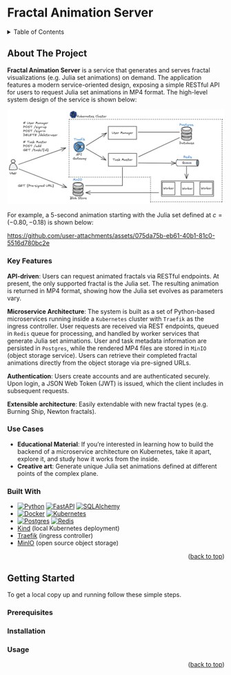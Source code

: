 # Fractal Animation Server

<!-- TABLE OF CONTENTS -->
<details>
  <summary>Table of Contents</summary>
  <ol>
    <li>
      <a href="#about-the-project">About The Project</a>
      <ul>
        <li><a href="#key-features">Key Features</a></li>
        <li><a href="#use-cases">Use Cases</a></li>
        <li><a href="#built-with">Built With</a></li>
      </ul>
    </li>
    <li>
      <a href="#getting-started">Getting Started</a>
      <ul>
        <li><a href="#prerequisites">Prerequisites</a></li>
        <li><a href="#installation">Installation</a></li>
        <li><a href="#usage">Usage</a></li>
      </ul>
    </li>
  </ol>
</details>

## About The Project

__Fractal Animation Server__ is a service that generates and serves fractal visualizations (e.g. Julia set animations)
on demand. The application features a modern service-oriented design, exposing a simple RESTful API for users to request
Julia set animations in MP4 format. The high-level system design of the service is shown below:

![](design.png)

For example, a 5-second animation starting with the Julia set defined at $c = (-0.80, -0.18)$ is shown below:

https://github.com/user-attachments/assets/075da75b-eb61-40b1-81c0-5516d780bc2e

### Key Features

__API-driven__: Users can request animated fractals via RESTful endpoints. At present, the only supported fractal is the
Julia set. The resulting animation is returned in MP4 format, showing how the Julia set evolves as parameters vary.

__Microservice Architecture__: The system is built as a set of Python-based microservices running inside a `Kubernetes`
cluster with `Traefik` as the ingress controller. User requests are received via REST endpoints, queued in
`Redis` queue for processing, and handled by worker services that generate Julia set animations. User and task metadata
information are persisted in `Postgres`, while the rendered MP4 files are stored in `MinIO` (object storage service).
Users can retrieve their completed fractal animations directly from the object storage via pre-signed URLs.

__Authentication__: Users create accounts and are authenticated securely. Upon login, a JSON Web Token (JWT) is issued,
which the client includes in subsequent requests.

__Extensible architecture__: Easily extendable with new fractal types (e.g. Burning Ship, Newton fractals).

### Use Cases

- __Educational Material__: If you’re interested in learning how to build the backend of a microservice architecture on
  Kubernetes, take it apart, explore it, and study how it works from the inside.
- __Creative art__: Generate unique Julia set animations defined at different points of the complex plane.

### Built With

* [![Python][Python]][Python-url] [![FastAPI][FastAPI]][FastAPI-url] [![SQLAlchemy][SQLAlchemy]][SQLAlchemy-url]
* [![Docker][Docker]][Docker-url] [![Kubernetes][Kubernetes]][Kubernetes-url]
* [![Postgres][Postgres]][Postgres-url] [![Redis][Redis]][Redis-url]
* [Kind][Kind-url] (local Kubernetes deployment)
* [Traefik][Traefik-url] (ingress controller)
* [MinIO][MinIO-url] (open source object storage)

<p align="right">(<a href="#readme-top">back to top</a>)</p>

## Getting Started

To get a local copy up and running follow these simple steps.

### Prerequisites

### Installation

### Usage

<p align="right">(<a href="#readme-top">back to top</a>)</p>

<!-- MARKDOWN LINKS & IMAGES -->

[Kubernetes]: https://img.shields.io/badge/kubernetes-326CE5?&style=plastic&logo=kubernetes&logoColor=white

[Kubernetes-url]: https://kubernetes.io/

[Python]: https://img.shields.io/badge/python-3670A0?style=for-the-badge&logo=python&logoColor=ffdd54

[Python-url]: https://www.python.org/

[Redis]: https://img.shields.io/badge/Redis-DC382D?style=for-the-badge&logo=redis&logoColor=white

[Redis-url]: https://redis.io/

[Postgres]: https://img.shields.io/badge/PostgreSQL-316192?logo=postgresql&logoColor=white

[Postgres-url]: https://www.postgresql.org/

[Docker]: https://img.shields.io/badge/docker-257bd6?style=for-the-badge&logo=docker&logoColor=white

[Docker-url]: https://www.docker.com/

[FastAPI]: https://img.shields.io/badge/FastAPI-005571?style=for-the-badge&logo=fastapi

[FastAPI-url]: https://fastapi.tiangolo.com/

[SQLAlchemy]: https://img.shields.io/badge/SQLAlchemy-306998?logo=python&logoColor=white

[SQLAlchemy-url]: https://www.sqlalchemy.org/

[Traefik-url]: https://traefik.io/traefik

[MinIO-url]: https://www.min.io/

[Kind-url]: https://kind.sigs.k8s.io/

<!--
## Notes

- RBAC grants access to pods
- An Ingress is a Kubernetes resource that define rules for routing external HTTP(s) traffic to services inside the
  cluster.
- An Ingres Controler is the actual gatekeeper — the thing that listens on port 80/443 and knows what to do based on the
  Ingress rules. Example: traefik. It reads Kubernetes Ingress resources. Then it dynamically configures itself to
  route traffic to the appropriate services.
- The traefik's NodePort exposes Traefik on a fixed port outside of the cluster.
- `172.17.0.1`, that’s the default gateway IP of the Docker bridge network on Linux/macOS

-->
